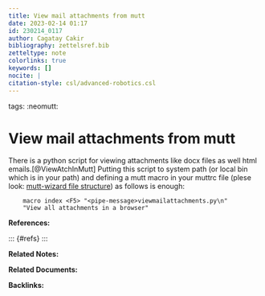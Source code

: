 ```yaml
---
title: View mail attachments from mutt
date: 2023-02-14 01:17
id: 230214_0117
author: Cagatay Cakir
bibliography: zettelsref.bib
zetteltype: note
colorlinks: true
keywords: []
nocite: |
citation-style: csl/advanced-robotics.csl
---
```


tags: :neomutt:

# View mail attachments from mutt 

There is a python script for viewing attachments like docx files as well html
emails.[@ViewAtchInMutt]
Putting this script to system path (or local bin which is in your path) and
defining a mutt macro in your muttrc file (plese look:
[mutt-wizard file structure](230210_1016.md))  as follows is enough:
```
    macro index <F5> "<pipe-message>viewmailattachments.py\n" 
    "View all attachments in a browser"
   ``` 
**References:**

::: {#refs}
:::

**Related Notes:**


**Related Documents:**


**Backlinks:**
